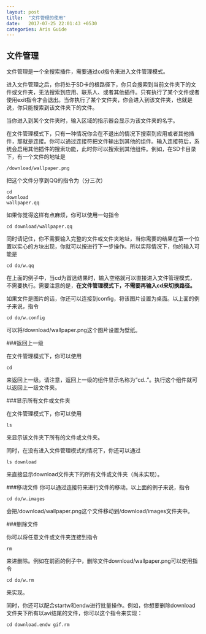 ```yaml
---
layout: post
title:  "文件管理的使用"
date:   2017-07-25 22:01:43 +0530
categories: Aris Guide
---
```

## 文件管理

  文件管理是一个全搜索插件，需要通过cd指令来进入文件管理模式。
  
  进入文件管理之后，你将处于SD卡的根路径下，你只会搜索到当前文件夹下的文件或文件夹，无法搜索到应用、联系人、或者其他插件。只有执行了某个文件或者使用exit指令才会退出。当你执行了某个文件夹，你会进入到该文件夹，也就是说，你只能搜索到该文件夹下的文件。
  
  当你进入到某个文件夹时，输入区域的指示器会显示为该文件夹的名字。
  
  在文件管理模式下，只有一种情况你会在不退出的情况下搜索到应用或者其他插件，那就是连接。你可以通过连接符把文件输出到其他的组件。输入连接符后，系统会启用其他插件的搜索功能，此时你可以搜索到其他组件。例如，在SD卡目录下，有一个文件的地址是
  
    /download/wallpaper.png
  
  把这个文件分享到QQ的指令为（分三次）
  
    cd
    download
    wallpaper.qq
  
  如果你觉得这样有点麻烦，你可以使用一句指令
  
    cd download/wallpaper.qq
  
  同时请记住，你不需要输入完整的文件或文件夹地址，当你需要的结果在第一个位置以实心的方块出现，你就可以按进行下一步操作。所以实际情况下，你的输入可能是
  
    cd do/w.qq  
  
  在上面的例子中，当cd为首选结果时，输入空格就可以直接进入文件管理模式，不需要执行。需要注意的是，**在文件管理模式下，不需要再输入cd来切换路径。**
  
  如果文件是图片的话，你还可以连接到config，将该图片设置为桌面。以上面的例子来说，指令
  
    cd do/w.config
    
  可以将/download/wallpaper.png这个图片设置为壁纸。
  
###返回上一级

  在文件管理模式下，你可以使用
  
    cd
    
  来返回上一级。请注意，返回上一级的组件显示名称为“cd..”。执行这个组件就可以返回上一级文件夹。

###显示所有文件或文件夹

  在文件管理模式下，你可以使用
  
    ls
    
  来显示该文件夹下所有的文件或文件夹。
  
  同时，在没有进入文件管理模式的情况下，你还可以通过
  
    ls download
    
  来直接显示download文件夹下的所有文件或文件夹（尚未实现）。
      
###移动文件 
  你可以通过连接符来进行文件的移动。以上面的例子来说，指令
    
    cd do/w.images
    
  会把/download/wallpaper.png这个文件移动到/download/images文件夹中。
  
###删除文件
  
  你可以将任意文件或文件夹连接到指令
    
    rm
    
  来进删除。例如在前面的例子中，删除文件download/wallpaper.png可以使用指令
  
    cd do/w.rm
    
  来实现。
  
  同时，你还可以配合startw和endw进行批量操作。例如，你想要删除download文件夹下所有以avi结尾的文件，你可以这个指令来实现：
  
    cd download.endw gif.rm
    
